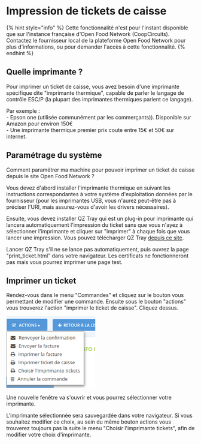 # Impression de tickets de caisse

{% hint style="info" %}
Cette fonctionnalité n'est pour l'instant disponible que sur l'instance française d'Open Food Network (CoopCircuits). Contactez le fournisseur local de la plateforme Open Food Network pour plus d'informations, ou pour demander l'accès à cette fonctionnalité.
{% endhint %}

## Quelle imprimante ?

Pour imprimer un ticket de caisse, vous avez besoin d'une imprimante spécifique dite "imprimante thermique", capable de parler le langage de contrôle ESC/P (la plupart des imprimantes thermiques parlent ce langage). 

Par exemple :\
\-  Epson one (utilisée communément par les commerçants)). Disponible sur Amazon pour environ 150€\
\- Une imprimante thermique premier prix coute entre 15€ et 50€ sur internet. 

## Paramétrage du système

Comment paramétrer ma machine pour pouvoir imprimer un ticket de caisse depuis le site Open Food Network ?

Vous devez d'abord installer l'imprimante thermique en suivant les instructions correspondantes à votre système d'exploitation données par le fournisseur (pour les imprimantes USB, vous n'aurez peut-être pas à préciser l'URI, mais assurez-vous d'avoir les drivers nécessaires).

Ensuite, vous devez installer QZ Tray qui est un plug-in pour imprimante qui lancera automatiquement l'impression du ticket sans que vous n'ayez à sélectionner l'imprimante et cliquer sur "imprimer" à chaque fois que vous lancer une impression. Vous pouvez télécharger QZ Tray [depuis ce site](https://qz.io/download/#).

Lancer QZ Tray s'il ne se lance pas automatiquement, puis ouvrez la page "print_ticket.html” dans votre navigateur. Les certificats ne fonctionneront pas mais vous pourrez imprimer une page test. 

## Imprimer un ticket

Rendez-vous dans le menu "Commandes" et cliquez sur le bouton vous permettant de modifier une commande. Ensuite sous le bouton "actions" vous trouverez l'action "imprimer le ticket de caisse". Cliquez dessus.

![](<../../.gitbook/assets/Capture du 2019-08-23 00-09-46.png>)

Une nouvelle fenêtre va s'ouvrir et vous pourrez sélectionner votre imprimante.

L'imprimante sélectionnée sera sauvegardée dans votre navigateur.  Si vous souhaitez modifier ce choix, au sein du même bouton actions vous trouverez toujours pas la suite le menu "Choisir l'imprimante tickets", afin de modifier votre choix d'imprimante.

